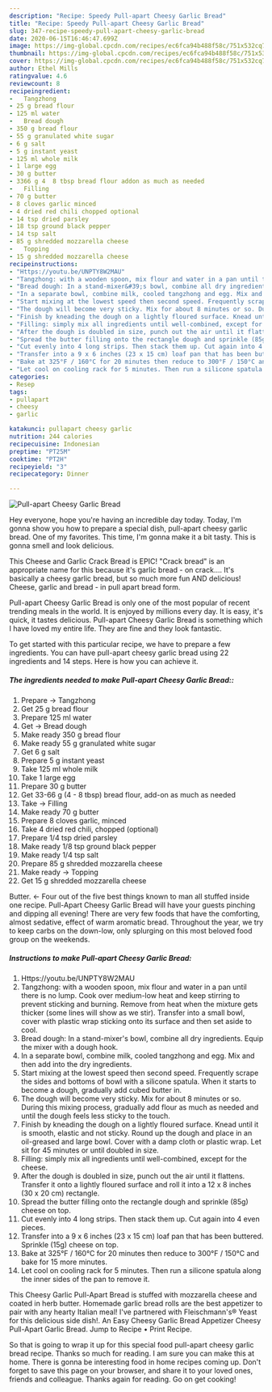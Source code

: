 ```yaml
---
description: "Recipe: Speedy Pull-apart Cheesy Garlic Bread"
title: "Recipe: Speedy Pull-apart Cheesy Garlic Bread"
slug: 347-recipe-speedy-pull-apart-cheesy-garlic-bread
date: 2020-06-15T16:46:47.699Z
image: https://img-global.cpcdn.com/recipes/ec6fca94b488f58c/751x532cq70/pull-apart-cheesy-garlic-bread-recipe-main-photo.jpg
thumbnail: https://img-global.cpcdn.com/recipes/ec6fca94b488f58c/751x532cq70/pull-apart-cheesy-garlic-bread-recipe-main-photo.jpg
cover: https://img-global.cpcdn.com/recipes/ec6fca94b488f58c/751x532cq70/pull-apart-cheesy-garlic-bread-recipe-main-photo.jpg
author: Ethel Mills
ratingvalue: 4.6
reviewcount: 8
recipeingredient:
-   Tangzhong
- 25 g bread flour
- 125 ml water
-   Bread dough
- 350 g bread flour
- 55 g granulated white sugar
- 6 g salt
- 5 g instant yeast
- 125 ml whole milk
- 1 large egg
- 30 g butter
- 3366 g 4  8 tbsp bread flour addon as much as needed
-   Filling
- 70 g butter
- 8 cloves garlic minced
- 4 dried red chili chopped optional
- 14 tsp dried parsley
- 18 tsp ground black pepper
- 14 tsp salt
- 85 g shredded mozzarella cheese
-   Topping
- 15 g shredded mozzarella cheese
recipeinstructions:
- "Https://youtu.be/UNPTY8W2MAU"
- "Tangzhong: with a wooden spoon, mix flour and water in a pan until there is no lump. Cook over medium-low heat and keep stirring to prevent sticking and burning. Remove from heat when the mixture gets thicker (some lines will show as we stir). Transfer into a small bowl, cover with plastic wrap sticking onto its surface and then set aside to cool."
- "Bread dough: In a stand-mixer&#39;s bowl, combine all dry ingredients. Equip the mixer with a dough hook."
- "In a separate bowl, combine milk, cooled tangzhong and egg. Mix and then add into the dry ingredients."
- "Start mixing at the lowest speed then second speed. Frequently scrape the sides and bottoms of bowl with a silicone spatula. When it starts to become a dough, gradually add cubed butter in."
- "The dough will become very sticky. Mix for about 8 minutes or so. During this mixing process, gradually add flour as much as needed and until the dough feels less sticky to the touch."
- "Finish by kneading the dough on a lightly floured surface. Knead until it is smooth, elastic and not sticky. Round up the dough and place in an oil-greased and large bowl. Cover with a damp cloth or plastic wrap. Let sit for 45 minutes or until doubled in size."
- "Filling: simply mix all ingredients until well-combined, except for the cheese."
- "After the dough is doubled in size, punch out the air until it flattens. Transfer it onto a lightly floured surface and roll it into a 12 x 8 inches (30 x 20 cm) rectangle."
- "Spread the butter filling onto the rectangle dough and sprinkle (85g) cheese on top."
- "Cut evenly into 4 long strips. Then stack them up. Cut again into 4 even pieces."
- "Transfer into a 9 x 6 inches (23 x 15 cm) loaf pan that has been buttered. Sprinkle (15g) cheese on top."
- "Bake at 325°F / 160°C for 20 minutes then reduce to 300°F / 150°C and bake for 15 more minutes."
- "Let cool on cooling rack for 5 minutes. Then run a silicone spatula along the inner sides of the pan to remove it."
categories:
- Resep
tags:
- pullapart
- cheesy
- garlic

katakunci: pullapart cheesy garlic
nutrition: 244 calories
recipecuisine: Indonesian
preptime: "PT25M"
cooktime: "PT2H"
recipeyield: "3"
recipecategory: Dinner

---
```



![Pull-apart Cheesy Garlic Bread](https://img-global.cpcdn.com/recipes/ec6fca94b488f58c/751x532cq70/pull-apart-cheesy-garlic-bread-recipe-main-photo.jpg)

Hey everyone, hope you're having an incredible day today. Today, I'm gonna show you how to prepare a special dish, pull-apart cheesy garlic bread. One of my favorites. This time, I'm gonna make it a bit tasty. This is gonna smell and look delicious.

This Cheese and Garlic Crack Bread is EPIC! &#34;Crack bread&#34; is an appropriate name for this because it&#39;s garlic bread - on crack…. It&#39;s basically a cheesy garlic bread, but so much more fun AND delicious! Cheese, garlic and bread - in pull apart bread form.

Pull-apart Cheesy Garlic Bread is only one of the most popular of recent trending meals in the world. It is enjoyed by millions every day. It is easy, it's quick, it tastes delicious. Pull-apart Cheesy Garlic Bread is something which I have loved my entire life. They are fine and they look fantastic.


To get started with this particular recipe, we have to prepare a few ingredients. You can have pull-apart cheesy garlic bread using 22 ingredients and 14 steps. Here is how you can achieve it.

##### The ingredients needed to make Pull-apart Cheesy Garlic Bread::

1. Prepare  → Tangzhong
1. Get 25 g bread flour
1. Prepare 125 ml water
1. Get  → Bread dough
1. Make ready 350 g bread flour
1. Make ready 55 g granulated white sugar
1. Get 6 g salt
1. Prepare 5 g instant yeast
1. Take 125 ml whole milk
1. Take 1 large egg
1. Prepare 30 g butter
1. Get 33-66 g (4 - 8 tbsp) bread flour, add-on as much as needed
1. Take  → Filling
1. Make ready 70 g butter
1. Prepare 8 cloves garlic, minced
1. Take 4 dried red chili, chopped (optional)
1. Prepare 1/4 tsp dried parsley
1. Make ready 1/8 tsp ground black pepper
1. Make ready 1/4 tsp salt
1. Prepare 85 g shredded mozzarella cheese
1. Make ready  → Topping
1. Get 15 g shredded mozzarella cheese


Butter. &lt;- Four out of the five best things known to man all stuffed inside one recipe. Pull-Apart Cheesy Garlic Bread will have your guests pinching and dipping all evening! There are very few foods that have the comforting, almost sedative, effect of warm aromatic bread. Throughout the year, we try to keep carbs on the down-low, only splurging on this most beloved food group on the weekends. 

##### Instructions to make Pull-apart Cheesy Garlic Bread:

1. Https://youtu.be/UNPTY8W2MAU
1. Tangzhong: with a wooden spoon, mix flour and water in a pan until there is no lump. Cook over medium-low heat and keep stirring to prevent sticking and burning. Remove from heat when the mixture gets thicker (some lines will show as we stir). Transfer into a small bowl, cover with plastic wrap sticking onto its surface and then set aside to cool.
1. Bread dough: In a stand-mixer&#39;s bowl, combine all dry ingredients. Equip the mixer with a dough hook.
1. In a separate bowl, combine milk, cooled tangzhong and egg. Mix and then add into the dry ingredients.
1. Start mixing at the lowest speed then second speed. Frequently scrape the sides and bottoms of bowl with a silicone spatula. When it starts to become a dough, gradually add cubed butter in.
1. The dough will become very sticky. Mix for about 8 minutes or so. During this mixing process, gradually add flour as much as needed and until the dough feels less sticky to the touch.
1. Finish by kneading the dough on a lightly floured surface. Knead until it is smooth, elastic and not sticky. Round up the dough and place in an oil-greased and large bowl. Cover with a damp cloth or plastic wrap. Let sit for 45 minutes or until doubled in size.
1. Filling: simply mix all ingredients until well-combined, except for the cheese.
1. After the dough is doubled in size, punch out the air until it flattens. Transfer it onto a lightly floured surface and roll it into a 12 x 8 inches (30 x 20 cm) rectangle.
1. Spread the butter filling onto the rectangle dough and sprinkle (85g) cheese on top.
1. Cut evenly into 4 long strips. Then stack them up. Cut again into 4 even pieces.
1. Transfer into a 9 x 6 inches (23 x 15 cm) loaf pan that has been buttered. Sprinkle (15g) cheese on top.
1. Bake at 325°F / 160°C for 20 minutes then reduce to 300°F / 150°C and bake for 15 more minutes.
1. Let cool on cooling rack for 5 minutes. Then run a silicone spatula along the inner sides of the pan to remove it.


This Cheesy Garlic Pull-Apart Bread is stuffed with mozzarella cheese and coated in herb butter. Homemade garlic bread rolls are the best appetizer to pair with any hearty Italian meal! I&#39;ve partnered with Fleischmann&#39;s® Yeast for this delicious side dish!. An Easy Cheesy Garlic Bread Appetizer Cheesy Pull-Apart Garlic Bread. Jump to Recipe • Print Recipe. 

So that is going to wrap it up for this special food pull-apart cheesy garlic bread recipe. Thanks so much for reading. I am sure you can make this at home. There is gonna be interesting food in home recipes coming up. Don't forget to save this page on your browser, and share it to your loved ones, friends and colleague. Thanks again for reading. Go on get cooking!
